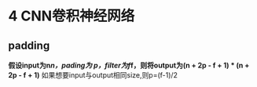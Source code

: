 # 4 CNN卷积神经网络
## padding
__假设input为n*n，pading为 p，filter为f*f，则将output为(n + 2p - f + 1) * (n + 2p - f + 1)__
如果想要input与output相同size,则p=(f-1)/2
